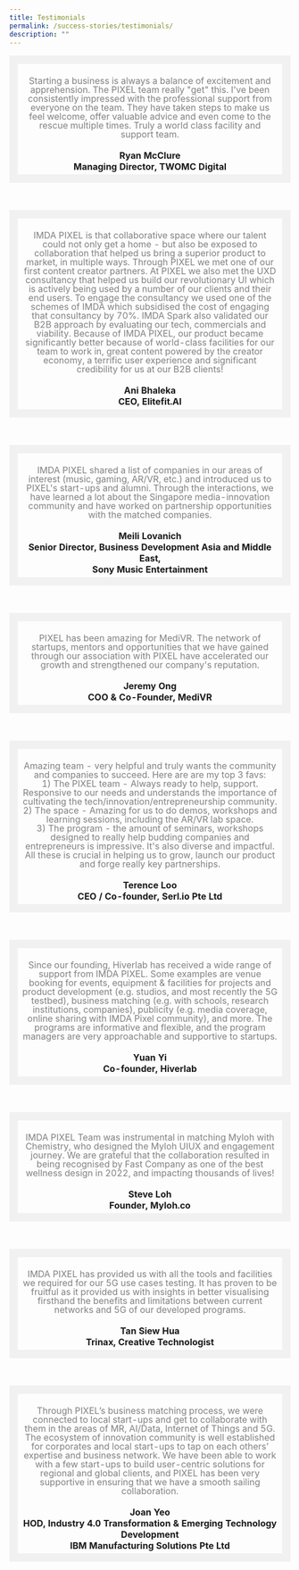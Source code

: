 ```yaml
---
title: Testimonials
permalink: /success-stories/testimonials/
description: ""
---
```

<table>
		<tbody><tr><td style="border: 15px solid #F1F1F1; width:70%; text-align: center;">
				<br><span style="font-size:1.em; line-height:1em; color:grey"> Starting a business is always a balance of excitement and apprehension. The PIXEL team really "get" this. I've been consistently impressed with the professional support from everyone on the team. They have taken steps to make us feel welcome, offer valuable advice and even come to the rescue multiple times. Truly a world class facility and support team.</span>
	<br><br>
		<b>Ryan McClure<br>Managing Director, TWOMC Digital</b>
		</td>
</tr></tbody></table><br>

<table>
		<tbody><tr><td style="border: 15px solid #F1F1F1; width:70%; text-align: center;">
				<br><span style="font-size:1.em; line-height:1em; color:grey"> IMDA PIXEL is that collaborative space where our talent could not only get a home - but also be exposed to collaboration that helped us bring a superior product to market, in multiple ways. Through PIXEL we met one of our first content creator partners. At PIXEL we also met the UXD consultancy that helped us build our revolutionary UI which is actively being used by a number of our clients and their end users. To engage the consultancy we used one of the schemes of IMDA which subsidised the cost of engaging that consultancy by 70%. IMDA Spark also validated our B2B approach by evaluating our tech, commercials and viability. Because of IMDA PIXEL, our product became significantly better because of world-class facilities for our team to work in, great content powered by the creator economy, a terrific user experience and significant credibility for us at our B2B clients!</span>
	<br><br>
		<b>Ani Bhaleka<br>CEO, Elitefit.AI</b>
		</td>
</tr></tbody></table><br>

<table>
		<tbody><tr><td style="border: 15px solid #F1F1F1; width:70%; text-align: center;">
				<br><span style="font-size:1.em; line-height:1em; color:grey"> IMDA PIXEL shared a list of companies in our areas of interest (music, gaming, AR/VR, etc.) and introduced us to PIXEL's start-ups and alumni. Through the interactions, we have learned a lot about the Singapore media-innovation community and have worked on partnership opportunities with the matched companies.</span>
	<br><br>
		<b>Meili Lovanich<br>Senior Director, Business Development Asia and Middle East,<br>Sony Music Entertainment</b>
		</td>
</tr></tbody></table><br>

<table>
	<tbody><tr><td style="border: 15px solid #F1F1F1; width:100%; text-align: center;">
				<br><span style="font-size:1.em; line-height:1em; color:grey"> PIXEL has been amazing for MediVR. The network of startups, mentors and opportunities that we have gained through our association with PIXEL have accelerated our growth and strengthened our company's reputation.</span>
	<br><br>
		<b>Jeremy Ong<br>COO &amp; Co-Founder, MediVR</b>
		</td>	
</tr></tbody></table><br>

<table>
	<tbody><tr><td style="border: 15px solid #F1F1F1; width:100%; text-align: center;">
				<br><span style="font-size:1.em; line-height:1em; color:grey"> Amazing team - very helpful and truly wants the community and companies to succeed. Here are are my top 3 favs: <br>
1) The PIXEL team - Always ready to help, support. Responsive to our needs and understands the importance of cultivating the tech/innovation/entrepreneurship community. <br>
2) The space - Amazing for us to do demos, workshops and learning sessions, including the AR/VR lab space. <br>
3) The program - the amount of seminars, workshops designed to really help budding companies and entrepreneurs is impressive. It's also diverse and impactful. <br>
All these is crucial in helping us to grow, launch our product and forge really key partnerships. 
</span>
	<br><br>
		<b>Terence Loo<br>CEO / Co-founder, Serl.io Pte Ltd</b>
		</td>	
</tr></tbody></table><br>

<table>
	<tbody><tr><td style="border: 15px solid #F1F1F1; width:100%; text-align: center;">
				<br><span style="font-size:1.em; line-height:1em; color:grey"> Since our founding, Hiverlab has received a wide range of support from IMDA PIXEL. Some examples are venue booking for events, equipment &amp; facilities for projects and product development (e.g. studios, and most recently the 5G testbed), business matching (e.g. with schools, research institutions, companies), publicity (e.g. media coverage, online sharing with IMDA Pixel community), and more. The programs are informative and flexible, and the program managers are very approachable and supportive to startups.</span>
	<br><br>
		<b>Yuan Yi<br>Co-founder, Hiverlab</b>
		</td>	
</tr></tbody></table><br>

<table>
	<tbody><tr><td style="border: 15px solid #F1F1F1; width:100%; text-align: center;">
				<br><span style="font-size:1.em; line-height:1em; color:grey"> IMDA PIXEL Team was instrumental in matching Myloh with Chemistry, who designed the Myloh UIUX and engagement journey. We are grateful that the collaboration resulted in being recognised by Fast Company as one of the best wellness design in 2022, and impacting thousands of lives!</span>
	<br><br>
		<b>Steve Loh<br>Founder, Myloh.co</b>
		</td>	
</tr></tbody></table><br>

<table>
	<tbody><tr><td style="border: 15px solid #F1F1F1; width:100%; text-align: center;">
				<br><span style="font-size:1.em; line-height:1em; color:grey"> IMDA PIXEL has provided us with all the tools and facilities we required for our 5G use cases testing. It has proven to be fruitful as it provided us with insights in better visualising firsthand the benefits and limitations between current networks and 5G of our developed programs.</span>
	<br><br>
		<b>Tan Siew Hua<br>Trinax, Creative Technologist
 </b>
		</td>	
</tr></tbody></table><br>

<table>
	<tbody><tr><td style="border: 15px solid #F1F1F1; width:100%; text-align: center;">
				<br><span style="font-size:1.em; line-height:1em; color:grey"> Through PIXEL’s business matching process, we were connected to local start-ups and get to collaborate with them in the areas of MR, AI/Data, Internet of Things and 5G. The ecosystem of innovation community is well established for corporates and local start-ups to tap on each others’ expertise and business network. We have been able to work with a few start-ups to build user-centric solutions for regional and global clients, and PIXEL has been very supportive in ensuring that we have a smooth sailing collaboration. 
</span>
	<br><br>
		<b>Joan Yeo<br>HOD, Industry 4.0 Transformation &amp; Emerging Technology Development
<br>IBM Manufacturing Solutions Pte Ltd
 </b>
		</td>	
</tr></tbody></table><br>